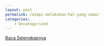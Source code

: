 ```yaml
---
layout: post
permalink: /mimpi-melakukan-hal-yang-sama/
categories:
    - Uncategorized
---
```


[Baca Selengkapnya](/05)